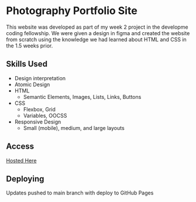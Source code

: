 # Photography Portfolio Site

This website was developed as part of my week 2 project in the developme coding fellowship. We were given a design in figma and created the website from scratch using the knowledge we had learned about HTML and CSS in the 1.5 weeks prior.

## Skills Used

- Design interpretation
- Atomic Design
- HTML
  - Semantic Elements, Images, Lists, Links, Buttons
- CSS
  - Flexbox, Grid
  - Variables, OOCSS
- Responsive Design
  - Small (mobile), medium, and large layouts

## Access

[Hosted Here](https://photo-site-project.nikolaso.com)

## Deploying 

Updates pushed to main branch with deploy to GitHub Pages
